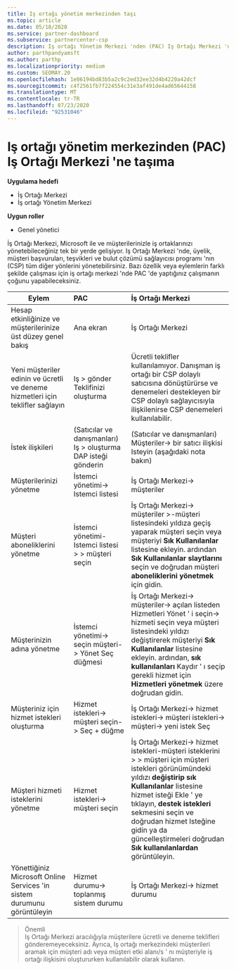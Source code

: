 ```yaml
---
title: Iş ortağı yönetim merkezinden taşı
ms.topic: article
ms.date: 05/18/2020
ms.service: partner-dashboard
ms.subservice: partnercenter-csp
description: Iş ortağı Yönetim Merkezi 'nden (PAC) Iş Ortağı Merkezi 'ne geçtiğinizde, CSP program üyeliğini, müşteri başvurularını, teşvikleri ve daha fazlasını yönetmeyi öğrenin.
author: parthpandyamsft
ms.author: parthp
ms.localizationpriority: medium
ms.custom: SEOMAY.20
ms.openlocfilehash: 1e06194bd83b5a2c9c2ed32ee32d4b4220a42dcf
ms.sourcegitcommit: c4f2561fb7f224554c31e3af491de4ad65644158
ms.translationtype: MT
ms.contentlocale: tr-TR
ms.lasthandoff: 07/23/2020
ms.locfileid: "92531046"
---
```

# <a name="moving-from-partner-admin-center-pac-to-the-partner-center"></a>Iş ortağı yönetim merkezinden (PAC) Iş Ortağı Merkezi 'ne taşıma

**Uygulama hedefi**
- İş Ortağı Merkezi
- İş ortağı Yönetim Merkezi

**Uygun roller**
- Genel yönetici

İş Ortağı Merkezi, Microsoft ile ve müşterilerinizle iş ortaklarınızı yönetebileceğiniz tek bir yerde gelişiyor. Iş Ortağı Merkezi 'nde, üyelik, müşteri başvuruları, teşvikleri ve bulut çözümü sağlayıcısı programı 'nın (CSP) tüm diğer yönlerini yönetebilirsiniz. Bazı özellik veya eylemlerin farklı şekilde çalışması için iş ortağı merkezi 'nde PAC 'de yaptığınız çalışmanın çoğunu yapabileceksiniz.


|**Eylem**   |**PAC**   |**İş Ortağı Merkezi**   |
|--------------|:--------------|:---------------|
|Hesap etkinliğinize ve müşterilerinize üst düzey genel bakış|Ana ekran|İş Ortağı Merkezi|
|Yeni müşteriler edinin ve ücretli ve deneme hizmetleri için teklifler sağlayın|Iş > gönder Teklifinizi oluşturma|Ücretli teklifler kullanılamıyor. Danışman iş ortağı bir CSP dolaylı satıcısına dönüştürürse ve denemeleri destekleyen bir CSP dolaylı sağlayıcısıyla ilişkilenirse CSP denemeleri kullanılabilir. |
|İstek ilişkileri|(Satıcılar ve danışmanları) Iş > oluşturma DAP isteği gönderin|(Satıcılar ve danışmanları) Müşteriler-> bir satıcı ilişkisi Isteyin (aşağıdaki nota bakın)|
|Müşterilerinizi yönetme|İstemci yönetimi-> Istemci listesi|İş Ortağı Merkezi-> müşteriler|
|Müşteri aboneliklerini yönetme|İstemci yönetimi-Istemci listesi > > müşteri seçin|İş Ortağı Merkezi-> müşteriler >-müşteri listesindeki yıldıza geçiş yaparak müşteri seçin veya müşteriyi **Sık Kullanılanlar** listesine ekleyin. ardından **Sık Kullanılanlar slaytlarını** seçin ve doğrudan müşteri **aboneliklerini yönetmek** için gidin.|
|Müşterinizin adına yönetme|İstemci yönetimi-> seçin müşteri-> Yönet Seç düğmesi|İş Ortağı Merkezi-> müşteriler-> açılan listeden Hizmetleri Yönet ' i seçin-> hizmeti seçin veya müşteri listesindeki yıldızı değiştirerek müşteriyi **Sık Kullanılanlar** listesine ekleyin. ardından, **sık kullanılanları** Kaydır ' ı seçip gerekli hizmet için **Hizmetleri yönetmek** üzere doğrudan gidin.|
|Müşteriniz için hizmet istekleri oluşturma|Hizmet istekleri-> müşteri seçin-> Seç + düğme | İş Ortağı Merkezi-> hizmet istekleri-> müşteri istekleri-> müşteri-> yeni istek Seç|
|Müşteri hizmeti isteklerini yönetme| Hizmet istekleri-> müşteri seçin|İş Ortağı Merkezi-> hizmet istekleri-müşteri isteklerini > > müşteri için müşteri istekleri görünümündeki yıldızı **değiştirip sık** **Kullanılanlar** listesine hizmet isteği Ekle ' ye tıklayın, **destek istekleri** sekmesini seçin ve doğrudan hizmet Isteğine gidin ya da güncelleştirmeleri doğrudan **Sık kullanılanlardan** görüntüleyin.|
|Yönettiğiniz Microsoft Online Services 'in sistem durumunu görüntüleyin|Hizmet durumu-> toplanmış sistem durumu|İş Ortağı Merkezi-> hizmet durumu|

>Önemli<br>
Iş Ortağı Merkezi aracılığıyla müşterilere ücretli ve deneme teklifleri gönderemeyeceksiniz. Ayrıca, Iş ortağı merkezindeki müşterileri aramak için müşteri adı veya müşteri etki alanı/s ' nı müşteriyle iş ortağı ilişkisini oluştururken kullanılabilir olarak kullanın.
